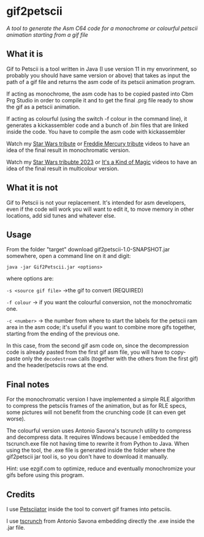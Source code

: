 # gif2petscii
*A tool to generate the Asm C64 code for a monochrome or colourful petscii animation starting from a gif file*

## What it is ##
Gif to Petscii is a tool written in Java (I use version 11 in my envorinment, so probably you should have same version or above) that takes as input the path of a gif file and returns the asm code of its petscii animation program. 

If acting as monochrome, the asm code has to be copied pasted into Cbm Prg Studio in order to compile it and to get the final .prg file ready to show the gif as a petscii animation.

If acting as colourful (using the switch -f colour in the command line), it generates a kickassembler code and a bunch of .bin files that are linked inside the code. You have to compile the asm code with kickassembler

Watch my [Star Wars tribute](https://youtu.be/MBeG2z_sKr4?t=5) or [Freddie Mercury tribute](https://youtu.be/mji0jbTy2w8?t=6)  videos to have an idea of the final result in monochromatic version.

Watch my [Star Wars tribubte 2023](https://youtu.be/qBbz1jloMTw) or [It's a Kind of Magic](https://youtu.be/36fXrDkj76A) videos to have an idea of the final result in multicolour version.

## What it is not ##
Gif to Petscii is not your replacement. It's intended for asm developers, even if the code will work you will want to edit it, to move memory in other locations, add sid tunes and whatever else.


## Usage ##
From the folder "target" download gif2petscii-1.0-SNAPSHOT.jar somewhere, open a command line on it and digit:

`java -jar Gif2Petscii.jar <options>`

where options are: 

`-s <source gif file>` ->the gif to convert (REQUIRED)

`-f colour` -> if you want the colourful conversion, not the monochromatic one.

`-c <number>` -> the number from where to start the labels for the petscii ram area in the asm code; it's useful if you want to combine more gifs together, starting from the ending of the previous one.

In this case, from the second gif asm code on, since the decompression code is already pasted from the first gif asm file, you will have to copy-paste only the `decodestream` calls (together with the others from the first gif) and the header/petsciis rows at the end.


## Final notes ##
For the monochromatic version I have implemented a simple RLE algorithm to compress the petsciis frames of the animation, but as for RLE specs, some pictures will not benefit from the crunching code (it can even get worse).

The colourful version uses Antonio Savona's tscrunch utility to compress and decompress data. It requires Windows because I embedded the tscrunch.exe file not having time to rewrite it from Python to Java. When using the tool, the .exe file is generated inside the folder where the gif2petscii jar tool is, so you don't have to download it manually.

Hint: use ezgif.com to optimize, reduce and eventually monochromize your gifs before using this program.

## Credits ##
I use [Petsciiator](https://github.com/EgonOlsen71/petsciiator) inside the tool to convert gif frames into petsciis.

I use [tscrunch](https://github.com/tonysavon/TSCrunch) from Antonio Savona embedding directly the .exe inside the .jar file.
